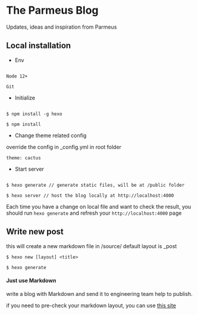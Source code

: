 
# The Parmeus Blog

Updates, ideas and inspiration from Parmeus

  

## Local installation

- Env

``` env

Node 12+

Git

```

  

- Initialize

  

```console

$ npm install -g hexo

$ npm install

```

- Change theme related config

  

override the config in _config.yml in root folder

`theme: cactus `

  

- Start server

```

$ hexo generate // generate static files, will be at /public folder

$ hexo server // host the blog locally at http://localhost:4000

```
Each time you have a change on local file and want to check the result, you should run ```hexo generate``` and refresh your ```http://localhost:4000``` page
  

## Write new post

this will create a new markdown file in /source/<layout> default layout is _post

```$ hexo new [layout] <title>```

```$ hexo generate```
  

#### Just use Markdown

write a blog with Markdown and send it to engineering team help to publish.

if you need to pre-check your markdown layout, you can use [this site](https://markdownlivepreview.com/)